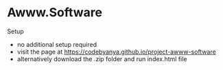 # Awww.Software

Setup
* no additional setup required
* visit the page at https://codebyanya.github.io/project-awww-software
* alternatively download the .zip folder and run index.html file


